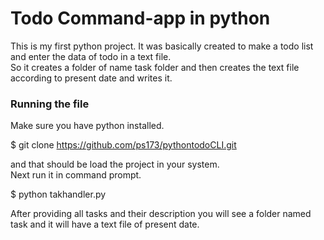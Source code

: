 # Todo Command-app in python

This is my first python project. It was basically created to make a todo list and enter the data of todo in a text file.  
So it creates a folder of name task folder and then creates the text file according to present date and writes it.  

### Running the file

Make sure you have python installed.  

   $ git clone https://github.com/ps173/pythontodoCLI.git
  
and that should be load the project in your system.  
Next run it in command prompt.

  $ python takhandler.py
  
After providing all tasks and their description you will see a folder named task and it will have a text file of present date.
